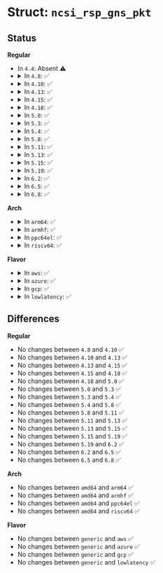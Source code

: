 # Struct: <code>ncsi_rsp_gns_pkt</code>

## Status
<b>Regular</b>
<ul>
<li>
In <code>4.4</code>: Absent ⚠️
</li>
<li>
<details>
<summary>In <code>4.8</code>: ✅</summary>

```c
struct ncsi_rsp_gns_pkt {
    struct ncsi_rsp_pkt_hdr rsp;
    __be32 rx_cmds;
    __be32 dropped_cmds;
    __be32 cmd_type_errs;
    __be32 cmd_csum_errs;
    __be32 rx_pkts;
    __be32 tx_pkts;
    __be32 tx_aen_pkts;
    __be32 checksum;
};
```
</details>
</li>
<li>
<details>
<summary>In <code>4.10</code>: ✅</summary>

```c
struct ncsi_rsp_gns_pkt {
    struct ncsi_rsp_pkt_hdr rsp;
    __be32 rx_cmds;
    __be32 dropped_cmds;
    __be32 cmd_type_errs;
    __be32 cmd_csum_errs;
    __be32 rx_pkts;
    __be32 tx_pkts;
    __be32 tx_aen_pkts;
    __be32 checksum;
};
```
</details>
</li>
<li>
<details>
<summary>In <code>4.13</code>: ✅</summary>

```c
struct ncsi_rsp_gns_pkt {
    struct ncsi_rsp_pkt_hdr rsp;
    __be32 rx_cmds;
    __be32 dropped_cmds;
    __be32 cmd_type_errs;
    __be32 cmd_csum_errs;
    __be32 rx_pkts;
    __be32 tx_pkts;
    __be32 tx_aen_pkts;
    __be32 checksum;
};
```
</details>
</li>
<li>
<details>
<summary>In <code>4.15</code>: ✅</summary>

```c
struct ncsi_rsp_gns_pkt {
    struct ncsi_rsp_pkt_hdr rsp;
    __be32 rx_cmds;
    __be32 dropped_cmds;
    __be32 cmd_type_errs;
    __be32 cmd_csum_errs;
    __be32 rx_pkts;
    __be32 tx_pkts;
    __be32 tx_aen_pkts;
    __be32 checksum;
};
```
</details>
</li>
<li>
<details>
<summary>In <code>4.18</code>: ✅</summary>

```c
struct ncsi_rsp_gns_pkt {
    struct ncsi_rsp_pkt_hdr rsp;
    __be32 rx_cmds;
    __be32 dropped_cmds;
    __be32 cmd_type_errs;
    __be32 cmd_csum_errs;
    __be32 rx_pkts;
    __be32 tx_pkts;
    __be32 tx_aen_pkts;
    __be32 checksum;
};
```
</details>
</li>
<li>
<details>
<summary>In <code>5.0</code>: ✅</summary>

```c
struct ncsi_rsp_gns_pkt {
    struct ncsi_rsp_pkt_hdr rsp;
    __be32 rx_cmds;
    __be32 dropped_cmds;
    __be32 cmd_type_errs;
    __be32 cmd_csum_errs;
    __be32 rx_pkts;
    __be32 tx_pkts;
    __be32 tx_aen_pkts;
    __be32 checksum;
};
```
</details>
</li>
<li>
<details>
<summary>In <code>5.3</code>: ✅</summary>

```c
struct ncsi_rsp_gns_pkt {
    struct ncsi_rsp_pkt_hdr rsp;
    __be32 rx_cmds;
    __be32 dropped_cmds;
    __be32 cmd_type_errs;
    __be32 cmd_csum_errs;
    __be32 rx_pkts;
    __be32 tx_pkts;
    __be32 tx_aen_pkts;
    __be32 checksum;
};
```
</details>
</li>
<li>
<details>
<summary>In <code>5.4</code>: ✅</summary>

```c
struct ncsi_rsp_gns_pkt {
    struct ncsi_rsp_pkt_hdr rsp;
    __be32 rx_cmds;
    __be32 dropped_cmds;
    __be32 cmd_type_errs;
    __be32 cmd_csum_errs;
    __be32 rx_pkts;
    __be32 tx_pkts;
    __be32 tx_aen_pkts;
    __be32 checksum;
};
```
</details>
</li>
<li>
<details>
<summary>In <code>5.8</code>: ✅</summary>

```c
struct ncsi_rsp_gns_pkt {
    struct ncsi_rsp_pkt_hdr rsp;
    __be32 rx_cmds;
    __be32 dropped_cmds;
    __be32 cmd_type_errs;
    __be32 cmd_csum_errs;
    __be32 rx_pkts;
    __be32 tx_pkts;
    __be32 tx_aen_pkts;
    __be32 checksum;
};
```
</details>
</li>
<li>
<details>
<summary>In <code>5.11</code>: ✅</summary>

```c
struct ncsi_rsp_gns_pkt {
    struct ncsi_rsp_pkt_hdr rsp;
    __be32 rx_cmds;
    __be32 dropped_cmds;
    __be32 cmd_type_errs;
    __be32 cmd_csum_errs;
    __be32 rx_pkts;
    __be32 tx_pkts;
    __be32 tx_aen_pkts;
    __be32 checksum;
};
```
</details>
</li>
<li>
<details>
<summary>In <code>5.13</code>: ✅</summary>

```c
struct ncsi_rsp_gns_pkt {
    struct ncsi_rsp_pkt_hdr rsp;
    __be32 rx_cmds;
    __be32 dropped_cmds;
    __be32 cmd_type_errs;
    __be32 cmd_csum_errs;
    __be32 rx_pkts;
    __be32 tx_pkts;
    __be32 tx_aen_pkts;
    __be32 checksum;
};
```
</details>
</li>
<li>
<details>
<summary>In <code>5.15</code>: ✅</summary>

```c
struct ncsi_rsp_gns_pkt {
    struct ncsi_rsp_pkt_hdr rsp;
    __be32 rx_cmds;
    __be32 dropped_cmds;
    __be32 cmd_type_errs;
    __be32 cmd_csum_errs;
    __be32 rx_pkts;
    __be32 tx_pkts;
    __be32 tx_aen_pkts;
    __be32 checksum;
};
```
</details>
</li>
<li>
<details>
<summary>In <code>5.19</code>: ✅</summary>

```c
struct ncsi_rsp_gns_pkt {
    struct ncsi_rsp_pkt_hdr rsp;
    __be32 rx_cmds;
    __be32 dropped_cmds;
    __be32 cmd_type_errs;
    __be32 cmd_csum_errs;
    __be32 rx_pkts;
    __be32 tx_pkts;
    __be32 tx_aen_pkts;
    __be32 checksum;
};
```
</details>
</li>
<li>
<details>
<summary>In <code>6.2</code>: ✅</summary>

```c
struct ncsi_rsp_gns_pkt {
    struct ncsi_rsp_pkt_hdr rsp;
    __be32 rx_cmds;
    __be32 dropped_cmds;
    __be32 cmd_type_errs;
    __be32 cmd_csum_errs;
    __be32 rx_pkts;
    __be32 tx_pkts;
    __be32 tx_aen_pkts;
    __be32 checksum;
};
```
</details>
</li>
<li>
<details>
<summary>In <code>6.5</code>: ✅</summary>

```c
struct ncsi_rsp_gns_pkt {
    struct ncsi_rsp_pkt_hdr rsp;
    __be32 rx_cmds;
    __be32 dropped_cmds;
    __be32 cmd_type_errs;
    __be32 cmd_csum_errs;
    __be32 rx_pkts;
    __be32 tx_pkts;
    __be32 tx_aen_pkts;
    __be32 checksum;
};
```
</details>
</li>
<li>
<details>
<summary>In <code>6.8</code>: ✅</summary>

```c
struct ncsi_rsp_gns_pkt {
    struct ncsi_rsp_pkt_hdr rsp;
    __be32 rx_cmds;
    __be32 dropped_cmds;
    __be32 cmd_type_errs;
    __be32 cmd_csum_errs;
    __be32 rx_pkts;
    __be32 tx_pkts;
    __be32 tx_aen_pkts;
    __be32 checksum;
};
```
</details>
</li>
</ul>
<b>Arch</b>
<ul>
<li>
<details>
<summary>In <code>arm64</code>: ✅</summary>

```c
struct ncsi_rsp_gns_pkt {
    struct ncsi_rsp_pkt_hdr rsp;
    __be32 rx_cmds;
    __be32 dropped_cmds;
    __be32 cmd_type_errs;
    __be32 cmd_csum_errs;
    __be32 rx_pkts;
    __be32 tx_pkts;
    __be32 tx_aen_pkts;
    __be32 checksum;
};
```
</details>
</li>
<li>
<details>
<summary>In <code>armhf</code>: ✅</summary>

```c
struct ncsi_rsp_gns_pkt {
    struct ncsi_rsp_pkt_hdr rsp;
    __be32 rx_cmds;
    __be32 dropped_cmds;
    __be32 cmd_type_errs;
    __be32 cmd_csum_errs;
    __be32 rx_pkts;
    __be32 tx_pkts;
    __be32 tx_aen_pkts;
    __be32 checksum;
};
```
</details>
</li>
<li>
<details>
<summary>In <code>ppc64el</code>: ✅</summary>

```c
struct ncsi_rsp_gns_pkt {
    struct ncsi_rsp_pkt_hdr rsp;
    __be32 rx_cmds;
    __be32 dropped_cmds;
    __be32 cmd_type_errs;
    __be32 cmd_csum_errs;
    __be32 rx_pkts;
    __be32 tx_pkts;
    __be32 tx_aen_pkts;
    __be32 checksum;
};
```
</details>
</li>
<li>
<details>
<summary>In <code>riscv64</code>: ✅</summary>

```c
struct ncsi_rsp_gns_pkt {
    struct ncsi_rsp_pkt_hdr rsp;
    __be32 rx_cmds;
    __be32 dropped_cmds;
    __be32 cmd_type_errs;
    __be32 cmd_csum_errs;
    __be32 rx_pkts;
    __be32 tx_pkts;
    __be32 tx_aen_pkts;
    __be32 checksum;
};
```
</details>
</li>
</ul>
<b>Flavor</b>
<ul>
<li>
<details>
<summary>In <code>aws</code>: ✅</summary>

```c
struct ncsi_rsp_gns_pkt {
    struct ncsi_rsp_pkt_hdr rsp;
    __be32 rx_cmds;
    __be32 dropped_cmds;
    __be32 cmd_type_errs;
    __be32 cmd_csum_errs;
    __be32 rx_pkts;
    __be32 tx_pkts;
    __be32 tx_aen_pkts;
    __be32 checksum;
};
```
</details>
</li>
<li>
<details>
<summary>In <code>azure</code>: ✅</summary>

```c
struct ncsi_rsp_gns_pkt {
    struct ncsi_rsp_pkt_hdr rsp;
    __be32 rx_cmds;
    __be32 dropped_cmds;
    __be32 cmd_type_errs;
    __be32 cmd_csum_errs;
    __be32 rx_pkts;
    __be32 tx_pkts;
    __be32 tx_aen_pkts;
    __be32 checksum;
};
```
</details>
</li>
<li>
<details>
<summary>In <code>gcp</code>: ✅</summary>

```c
struct ncsi_rsp_gns_pkt {
    struct ncsi_rsp_pkt_hdr rsp;
    __be32 rx_cmds;
    __be32 dropped_cmds;
    __be32 cmd_type_errs;
    __be32 cmd_csum_errs;
    __be32 rx_pkts;
    __be32 tx_pkts;
    __be32 tx_aen_pkts;
    __be32 checksum;
};
```
</details>
</li>
<li>
<details>
<summary>In <code>lowlatency</code>: ✅</summary>

```c
struct ncsi_rsp_gns_pkt {
    struct ncsi_rsp_pkt_hdr rsp;
    __be32 rx_cmds;
    __be32 dropped_cmds;
    __be32 cmd_type_errs;
    __be32 cmd_csum_errs;
    __be32 rx_pkts;
    __be32 tx_pkts;
    __be32 tx_aen_pkts;
    __be32 checksum;
};
```
</details>
</li>
</ul>

## Differences
<b>Regular</b>
<ul>
<li>
No changes between <code>4.8</code> and <code>4.10</code> ✅
</li>
<li>
No changes between <code>4.10</code> and <code>4.13</code> ✅
</li>
<li>
No changes between <code>4.13</code> and <code>4.15</code> ✅
</li>
<li>
No changes between <code>4.15</code> and <code>4.18</code> ✅
</li>
<li>
No changes between <code>4.18</code> and <code>5.0</code> ✅
</li>
<li>
No changes between <code>5.0</code> and <code>5.3</code> ✅
</li>
<li>
No changes between <code>5.3</code> and <code>5.4</code> ✅
</li>
<li>
No changes between <code>5.4</code> and <code>5.8</code> ✅
</li>
<li>
No changes between <code>5.8</code> and <code>5.11</code> ✅
</li>
<li>
No changes between <code>5.11</code> and <code>5.13</code> ✅
</li>
<li>
No changes between <code>5.13</code> and <code>5.15</code> ✅
</li>
<li>
No changes between <code>5.15</code> and <code>5.19</code> ✅
</li>
<li>
No changes between <code>5.19</code> and <code>6.2</code> ✅
</li>
<li>
No changes between <code>6.2</code> and <code>6.5</code> ✅
</li>
<li>
No changes between <code>6.5</code> and <code>6.8</code> ✅
</li>
</ul>
<b>Arch</b>
<ul>
<li>
No changes between <code>amd64</code> and <code>arm64</code> ✅
</li>
<li>
No changes between <code>amd64</code> and <code>armhf</code> ✅
</li>
<li>
No changes between <code>amd64</code> and <code>ppc64el</code> ✅
</li>
<li>
No changes between <code>amd64</code> and <code>riscv64</code> ✅
</li>
</ul>
<b>Flavor</b>
<ul>
<li>
No changes between <code>generic</code> and <code>aws</code> ✅
</li>
<li>
No changes between <code>generic</code> and <code>azure</code> ✅
</li>
<li>
No changes between <code>generic</code> and <code>gcp</code> ✅
</li>
<li>
No changes between <code>generic</code> and <code>lowlatency</code> ✅
</li>
</ul>
